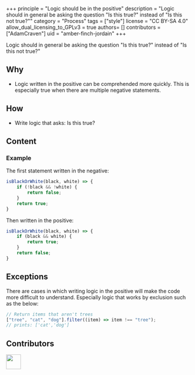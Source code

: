 +++
principle = "Logic should be in the positive"
description = "Logic should in general be asking the question \"Is this true?\" instead of \"Is this not true?\""
category = "Process"
tags = ["style"]
license = "CC BY-SA 4.0"
allow_dual_licensing_to_GPLv3 = true
authors= []
contributors = ["AdamCraven"]
uid = "amber-finch-jordain"
+++

Logic should in general be asking the question "Is this true?" instead of "Is this not true?"

## Why

- Logic written in the positive can be comprehended more quickly. This is especially true when there are multiple negative statements.

## How

- Write logic that asks: Is this true?

## Content

### Example

The first statement written in the negative:

```js
isBlackOrWhite(black, white) => {
    if (!black && !white) {
        return false;
    }
    return true;
}
```

Then written in the positive:

```js
isBlackOrWhite(black, white) => {
    if (black && white) {
        return true;
    }
    return false;
}
```

## Exceptions

There are cases in which writing logic in the positive will make the code more difficult to understand. Especially logic that works by exclusion such as the below:

```js
// Return items that aren't trees
["tree", "cat", "dog"].filter((item) => item !== "tree");
// prints: ['cat','dog']
```

## Contributors

<a class="contributor" alt="Adam Craven" href="https://github.com/adamcraven"><img src="https://github.com/adamcraven.png?size=80" width="40"></a>

